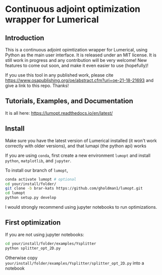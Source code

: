 # Continuous adjoint optimization wrapper for Lumerical

## Introduction

This is a continuous adjoint opimtization wrapper for Lumerical, using Python as the main user interface. It is released under an MIT license. It is still work in progress 
and any contribution will be very welcome! New features to come out soon, and make it even easier to use (hopefully)!

If you use this tool in any published work, please cite https://www.osapublishing.org/oe/abstract.cfm?uri=oe-21-18-21693 and give a link to this repo. Thanks!

## Tutorials, Examples, and Documentation

It is all here: https://lumopt.readthedocs.io/en/latest/

## Install

Make sure you have the latest version of Lumerical installed (it won't work correctly with older versions), and that lumapi (the python api) works

If you are using `conda`, first create a new environment `lumopt` and install `python`, `matplotlib`, and `jupyter`.

To install our branch of `lumopt`,

```bash
conda activate lumopt # optional
cd your/install/folder/
git clone -b brar-kats https://github.com/gholdman1/lumopt.git
cd lumopt
python setup.py develop
```

I would strongly recommend using jupyter notebooks to run optimizations.

## First optimization

If you are not using jupyter notebooks:

```bash
cd your/install/folder/examples/Ysplitter
python splitter_opt_2D.py
```

Otherwise copy `your/install/folder/examples/Ysplitter/splitter_opt_2D.py` into a notebook
